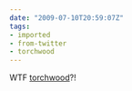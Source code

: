 ```yaml
---
date: "2009-07-10T20:59:07Z"
tags:
- imported
- from-twitter
- torchwood
---
```

WTF [torchwood](/tags/torchwood)?\!
